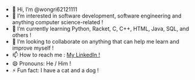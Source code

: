 - 👋 Hi, I’m @wongri62121111
- 👀 I’m interested in software development, software engineering and anything computer science-related !
- 🌱 I’m currently learning Python, Racket, C, C++, HTML, Java, SQL, and others !
- 💞️ I’m looking to collaborate on anything that can help me learn and improve myself !
- 📫 How to reach me : [My LinkedIn !](https://www.linkedin.com/in/richard-w-977476317/)
- 😄 Pronouns: He / Him !
- ⚡ Fun fact: I have a cat and a dog !

<!---
wongri62121111/wongri62121111 is a ✨ special ✨ repository because its `README.md` (this file) appears on your GitHub profile.
You can click the Preview link to take a look at your changes.
--->
